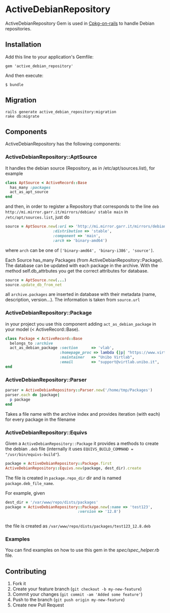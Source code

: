 # ActiveDebianRepository

ActiveDebianRepository Gem is used in [Cpkg-on-rails](https://github.com/virtlab-unibo/cpkg-on-rails)
to handle Debian repositories.

## Installation

Add this line to your application's Gemfile:

    gem 'active_debian_repository'

And then execute:

    $ bundle

## Migration

    rails generate active_debian_repository:migration
    rake db:migrate


## Components

ActiveDebianRepository has the following components:

### ActiveDebianRepository::AptSource

It handles the debian source (Repository, as in 
/etc/apt/sources.list), for example

```ruby
class AptSource < ActiveRecord::Base
  has_many :packages
  act_as_apt_source
end
```

and then, in order to register a Repository that corresponds 
to the line `deb http://mi.mirror.garr.it/mirrors/debian/ stable main`
in `/etc/apt/sources.list`, just do

```ruby
source = AptSource.new(:uri => 'http://mi.mirror.garr.it/mirrors/debian',
                     :distribution => 'stable',
                     :component => 'main',
                     :arch => 'binary-amd64')
```

where `arch` can be one of `['binary-amd64', 'binary-i386', 'source']`.

Each Source has_many Packages (from ActiveDebianRepository::Package). The database
can be updated with each package in the archive. With the method
self.db_attrbutes you get the correct attributes for database.

```ruby
source = AptSource.new(...)
source.update_db_from_net
```

all `archive.packages` are inserted in database with their
metadata (name, description, version...). The information
is taken from 
`source.url`




### ActiveDebianRepository::Package

in your project you use this component adding
`act_as_debian_package` in your model (< ActiveRecord::Base).

```ruby
class Package < ActiveRecord::Base
  belongs_to :archive
  act_as_debian_package :section      => 'vlab',
                        :homepage_proc => lambda {|p| "https://www.virtlab.unibo.it/cpkg/courses/#{p.course.id}"},
                        :maintainer   => "Unibo Virtlab",
                        :email        => "support@virtlab.unibo.it",
end
```

### ActiveDebianRepository::Parser

```ruby
parser = ActiveDebianRepository::Parser.new('/home/tmp/Packages')
parser.each do |package|
  p package
end
```

Takes a file name with the archive index and provides iteration (with each)
for every package in the filename
 
### ActiveDebianRepository::Equivs

Given a `ActiveDebianRepository::Package` it provides a methods to create the debian
`.deb` file (internally it uses `EQUIVS_BUILD_COMMAND = "/usr/bin/equivs-build"`).

```ruby
package = ActiveDebianRepository::Package.first
ActiveDebianRepository::Equivs.new(package, dest_dir).create
```

The file is created in `package.repo_dir` dir and 
is named `package.deb_file_name`.

For example, given

```ruby
dest_dir = '/var/www/repo/dists/packages'
package = ActiveDebianRepository::Package.new(:name => 'test123', 
                                :version => '12.8') 
                                
```

the file is created as `/var/www/repo/dists/packages/test123_12.8.deb`

### Examples

You can find examples on how to use this gem in the *spec/spec_helper.rb* file.

## Contributing

1. Fork it
2. Create your feature branch (`git checkout -b my-new-feature`)
3. Commit your changes (`git commit -am 'Added some feature'`)
4. Push to the branch (`git push origin my-new-feature`)
5. Create new Pull Request

